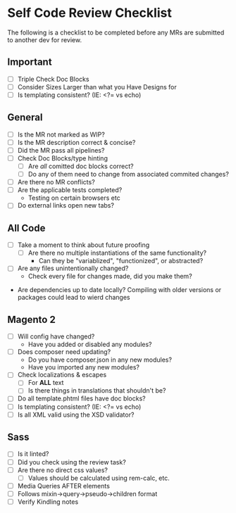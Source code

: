 # Self Code Review Checklist

The following is a checklist to be completed before any MRs are submitted to another dev for review.

## Important

- [ ] Triple Check Doc Blocks
- [ ] Consider Sizes Larger than what you Have Designs for
- [ ] Is templating consistent? (IE: <?= vs echo)

## General

- [ ] Is the MR not marked as WIP?
- [ ] Is the MR description correct & concise?
- [ ] Did the MR pass all pipelines?
- [ ] Check Doc Blocks/type hinting
  - [ ] Are _all_ comitted doc blocks correct?
  - [ ] Do any of them need to change from associated commited changes?
- [ ] Are there no MR conflicts?
- [ ] Are the applicable tests completed?
  - Testing on certain browsers etc
- [ ] Do external links open new tabs?

## All Code

- [ ] Take a moment to think about future proofing
  - [ ] Are there no multiple instantiations of the same functionality?
    - Can they be "variablized", "functionized", or abstracted?
- [ ] Are any files unintentionally changed?
  - Check every file for changes made, did you make them?
- Are dependencies up to date locally? Compiling with older versions or packages could lead to wierd changes

## Magento 2

- [ ] Will config have changed?
  - Have you added or disabled any modules?
- [ ] Does composer need updating?
  - Do you have composer.json in any new modules?
  - Have you imported any new modules?
- [ ] Check localizations & escapes
  - [ ] For **ALL** text
  - [ ] Is there things in translations that shouldn't be?
- [ ] Do all template.phtml files have doc blocks?
- [ ] Is templating consistent? (IE: <?= vs echo)
- [ ] Is all XML valid using the XSD validator?

## Sass

- [ ] Is it linted?
- [ ] Did you check using the review task?
- [ ] Are there no direct css values?
  - [ ] Values should be calculated using rem-calc, etc.
- [ ] Media Queries AFTER elements
- [ ] Follows mixin->query->pseudo->children format
- [ ] Verify Kindling notes
